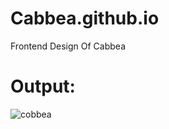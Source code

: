 # Cabbea.github.io
Frontend Design Of Cabbea 
# Output: 

![cobbea](https://github.com/Sheeraz-khan/Cabbea.github.io/assets/140847416/62718057-186c-4023-a6ff-b8b615270f24)
